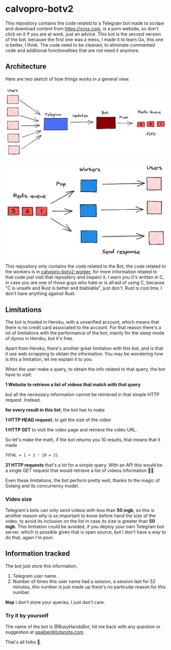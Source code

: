 # calvopro-botv2

This repository contains the code related to a Telegram bot made to scrape and download
content from <https://xnxx.com>, is a porn website, so don't click on it if you are at work, just an advice. This bot is the second version of the bot, because the first one was a mess, I made it to learn Go, this one is better, I think. The code need to be cleaned, to eliminate commented code and additional functionalities that are not need it anymore.

## Architecture

Here are two sketch of how things works in a general view.

![Bot arch](./bot.png)

![Worker arch](./worker.png)

This repository only contains the code related to the Bot, the code related to the workers is in [calvopro-botv2-worker](https://github.com/Gealber/calvopro-botv2-worker), for more information related to that code just visit that repository and inspect it. I warn you it's written in C, in case you are one of those guys who hate or is afraid of using C, because "C is unsafe and Rust is better and blablabla", just don't. Rust is cool btw, I don't have anything against Rust.

## Limitations

The bot is hosted in Heroku, with a unverified account, which means that there is no credit card associated to the account. For that reason there's a lot of limitations with the performance of the bot, mainly for the sleep mode of dynos in Heroku, but it's free.

Apart from Heroku, there's another great limitation with this bot, and is that it use web scrapping to obtain the information. You may be wondering how is this a limitation, let me explain it to you.

When the user make a query, to obtain the info related to that query, the bot have to visit:

**1 Website to retrieve a list of videos that match with that query**

but all the necessary information cannot be retrieved in that simple HTTP request. Instead,

**for every result in this list**, the bot has to make

**1 HTTP HEAD request**, to get the size of the video

**1 HTTP GET** to visit the video page and retrieve the video URL.

So let's make the math, if the bot returns you 10 results, that means that it made

```bash
TOTAL = 1 + 2 * 10 = 21
```

**21 HTTP requests** that's a lot for a simple query. With an API this would be a single GET request that would retrieve a list of videos information :man_shrugging:.

Even these limitations, the bot perform pretty well, thanks to the magic of Golang and its concurrency model.

### Video size

Telegram's bots can only send videos with less than **50 mgb**, so this is another reason why is so important to know before hand the size of the video, to avoid its inclusion on the list in case its size is greater than **50 mgb**. This limitation could be avoided, if you deploy your own Telegram bot server, which is possible given that is open source, but I don't have a way to do that, again I'm poor.

## Information tracked

The bot just store this information,

1. Telegram user name.
2. Number of times this user name had a session, a session last for 52 minutes, this number is just made up there's no particular reason for this number.

**Nop** I don't store your queries, I just don't care.

### Try it by yourself

The name of the bot is @BusyHandsBot, hit me back with any question or suggestion at <gealber@tutanota.com>.

That's all folks :wave:.
